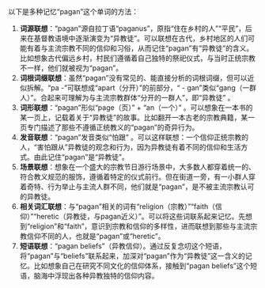 以下是多种记忆“pagan”这个单词的方法：
1. **词源联想**：“pagan”源自拉丁语“paganus”，原指“住在乡村的人”“平民”，后来在基督教语境中逐渐演变为“异教徒”。可以联想在古代，乡村地区的人们可能有着与主流宗教不同的信仰和习俗，从而记住“pagan”有“异教徒”的含义。比如想象古代偏远乡村，村民们遵循着自己独特的祭祀仪式，与当时正统宗教不一样，他们就被视为“pagan”。
2. **词根词缀联想**：虽然“pagan”没有常见的、能直接分析的词根词缀，但可以近似拆解。“pa -”可联想成“apart（分开）”的前部分，“ - gan”类似“gang（一群人）”。合起来可理解为与主流宗教群体“分开的一群人”，即“异教徒” 。
3. **词形联想**：“pagan”形似“page（页）” + “an（一个）” 。可以想象在一本书的某一页上，记载着关于“异教徒”的故事。比如翻开一本古老的宗教典籍，某一页专门描述了那些不遵循正统教义的“pagan”的奇异行为。
4. **发音联想**：“pagan”发音类似“怕跟” 。可以这样联想：一个信仰正统宗教的人，“害怕跟从”异教徒的观念和行为，因为异教徒有着不同的信仰和生活方式。由此记住“pagan”是“异教徒”。
5. **场景联想**：想象在一个盛大的宗教节日游行场景中，大多数人都穿着统一的、符合教义规范的服饰，遵循着特定的仪式前行。但在街道一旁，有一小群人穿着奇特、行为举止与主流人群不同，他们就是“pagan”，是不被主流宗教认可的异教徒。
6. **相关词汇联想**：与“pagan”相关的词有“religion（宗教）”“faith（信仰）”“heretic（异教徒，与pagan近义）”。可以将这些词联系起来记忆。先想到“religion”和“faith”，意识到宗教和信仰的多样性，进而联想到那些与主流宗教信仰不同的人，也就是“pagan”或“heretic”。
7. **短语联想**：“pagan beliefs”（异教信仰）。通过反复念叨这个短语，将“pagan”与“beliefs”联系起来，加深对“pagan”作为“异教徒”这一含义的记忆。比如想象自己在研究不同文化的信仰体系，接触到“pagan beliefs”这个短语，脑海中浮现出各种异教独特的信仰内容。 